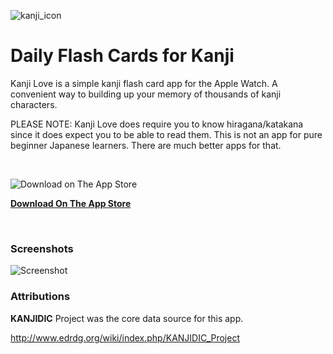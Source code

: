 ![kanji_icon](https://user-images.githubusercontent.com/516688/147009724-d866ef88-0db5-4273-a280-e122f29cdc21.png)

# Daily Flash Cards for Kanji

Kanji Love is a simple kanji flash card app for the Apple Watch. A convenient way to building up your memory of thousands of kanji characters. 

PLEASE NOTE: Kanji Love does require you to know hiragana/katakana since it does expect you to be able to read them. This is not an app for pure beginner Japanese learners. There are much better apps for that.

<BR />

![Download on The App Store](https://user-images.githubusercontent.com/516688/147121626-f3872c33-2a43-4a2b-abc6-9b49f8f7c30b.png)

[**Download On The App Store**](https://apps.apple.com/us/app/kanji-love/id1588647247)

<BR />

### Screenshots

![Screenshot](https://user-images.githubusercontent.com/516688/147025060-d59c1476-d770-43f0-89e6-0ee0f12c3fa6.png)


### Attributions

**KANJIDIC** Project was the core data source for this app.

http://www.edrdg.org/wiki/index.php/KANJIDIC_Project

